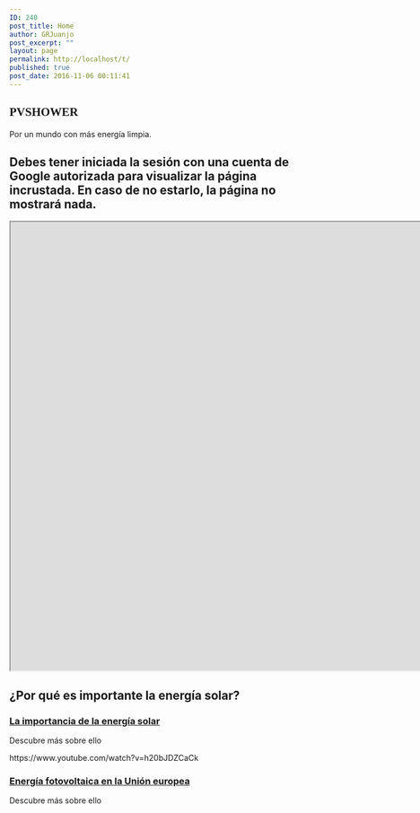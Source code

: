```yaml
---
ID: 240
post_title: Home
author: GRJuanjo
post_excerpt: ""
layout: page
permalink: http://localhost/t/
published: true
post_date: 2016-11-06 00:11:41
---
```

<h2><h2 data-elementor-setting-key="title" data-pen-placeholder="Teclea aquí..." style="font-variant-ligatures: normal; font-variant-caps: normal; font-family: ABeeZee; font-style: normal;">PVSHOWER</h2></h2>		
		<p>Por un mundo con más energía limpia.</p>		
			<h2>Debes tener iniciada la sesión con una cuenta de Google autorizada para visualizar la página incrustada. En caso de no estarlo, la página no mostrará nada.</h2>		
			<iframe src="https://gaedefinitivo.appspot.com" name="test" height="800" width="1920">You need a Frames Capable browser to view this content.</iframe>		
			<h2>¿Por qué es importante la energía solar?</h2>		
				<a href="https://www.importancia.org/energia-solar.php" target="_blank" rel="nofollow">
				</a>
				<h3>
					<a href="https://www.importancia.org/energia-solar.php" target="_blank" rel="nofollow">La importancia de la energía solar</a>
				</h3>
				<p>Descubre más sobre ello</p>
		https://www.youtube.com/watch?v=h20bJDZCaCk		
				<a href="https://es.wikipedia.org/wiki/Energ%C3%ADas_renovables_en_la_Uni%C3%B3n_Europea#Energ%C3%ADa_solar" target="_blank">
				</a>
				<h3>
					<a href="https://es.wikipedia.org/wiki/Energ%C3%ADas_renovables_en_la_Uni%C3%B3n_Europea#Energ%C3%ADa_solar" target="_blank">Energía fotovoltaica en la Unión europea</a>
				</h3>
				<p>Descubre más sobre ello</p>